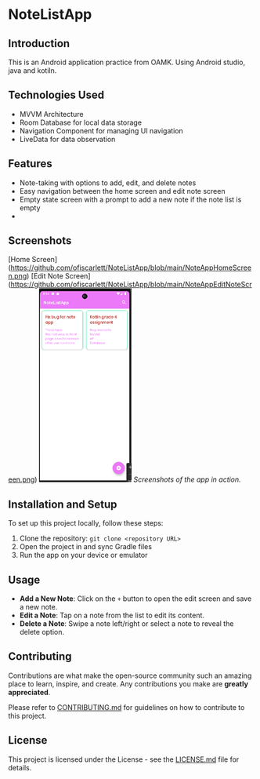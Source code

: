 ﻿# NoteListApp

## Introduction
This is an Android application practice from OAMK. Using Android studio, java and kotiln.

## Technologies Used
- MVVM Architecture
- Room Database for local data storage
- Navigation Component for managing UI navigation
- LiveData for data observation


## Features
- Note-taking with options to add, edit, and delete notes
- Easy navigation between the home screen and edit note screen
- Empty state screen with a prompt to add a new note if the note list is empty
- <Any other features>

## Screenshots
[Home Screen] (https://github.com/ofiscarlett/NoteListApp/blob/main/NoteAppHomeScreen.png)
[Edit Note Screen] (https://github.com/ofiscarlett/NoteListApp/blob/main/NoteAppEditNoteScreen.png)
![Note View Screen](https://github.com/ofiscarlett/NoteListApp/blob/main/NoteAppNoteViewScreen.png)
*Screenshots of the app in action.*

## Installation and Setup
To set up this project locally, follow these steps:
1. Clone the repository: `git clone <repository URL>`
2. Open the project in <IDE Name> and sync Gradle files
3. Run the app on your device or emulator

## Usage
- **Add a New Note**: Click on the `+` button to open the edit screen and save a new note.
- **Edit a Note**: Tap on a note from the list to edit its content.
- **Delete a Note**: Swipe a note left/right or select a note to reveal the delete option.

## Contributing
Contributions are what make the open-source community such an amazing place to learn, inspire, and create. Any contributions you make are **greatly appreciated**.

Please refer to [CONTRIBUTING.md](<URL to CONTRIBUTING.md>) for guidelines on how to contribute to this project.

## License
This project is licensed under the <License Name> License - see the [LICENSE.md](LICENSE.md) file for details.
